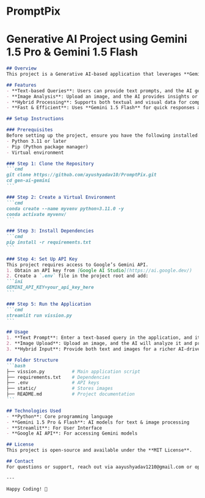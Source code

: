 # PromptPix
# Generative AI Project using Gemini 1.5 Pro & Gemini 1.5 Flash

````markdown
## Overview
This project is a Generative AI-based application that leverages **Gemini 1.5 Pro** and **Gemini 1.5 Flash** to generate text and analyze images based on user prompts. Users can input text-based queries or upload images, and the model provides meaningful responses accordingly.

## Features
- **Text-based Queries**: Users can provide text prompts, and the AI generates relevant responses.
- **Image Analysis**: Upload an image, and the AI provides insights or generates responses based on the image.
- **Hybrid Processing**: Supports both textual and visual data for comprehensive AI-powered assistance.
- **Fast & Efficient**: Uses **Gemini 1.5 Flash** for quick responses and **Gemini 1.5 Pro** for detailed reasoning.

## Setup Instructions

### Prerequisites
Before setting up the project, ensure you have the following installed:
- Python 3.11 or later
- Pip (Python package manager)
- Virtual environment 

### Step 1: Clone the Repository
```cmd
git clone https://github.com/ayushyadav10/PromptPix.git
cd gen-ai-gemini
```

### Step 2: Create a Virtual Environment
```cmd
conda create --name myvenv python=3.11.0 -y
conda activate myvenv/  
```

### Step 3: Install Dependencies
```cmd
pip install -r requirements.txt
```

### Step 4: Set Up API Key
This project requires access to Google’s Gemini API.
1. Obtain an API key from [Google AI Studio](https://ai.google.dev/)
2. Create a `.env` file in the project root and add:
```ini
GEMINI_API_KEY=your_api_key_here
```

### Step 5: Run the Application
```cmd
streamlit run vission.py
```

## Usage
1. **Text Prompt**: Enter a text-based query in the application, and it will generate a relevant response.
2. **Image Upload**: Upload an image, and the AI will analyze it and provide contextual insights.
3. **Hybrid Input**: Provide both text and images for a richer AI-driven response.

## Folder Structure
```bash
├── vission.py          # Main application script
├── requirements.txt    # Dependencies
├── .env                # API keys 
├── static/             # Stores images 
├── README.md           # Project documentation
```

## Technologies Used
- **Python**: Core programming language
- **Gemini 1.5 Pro & Flash**: AI models for text & image processing
- **Streamlit**: For User Interface
- **Google AI API**: For accessing Gemini models

## License
This project is open-source and available under the **MIT License**.

## Contact
For questions or support, reach out via aayushyadav1210@gmail.com or open an issue in the repository.

---

Happy Coding! 🚀
````

